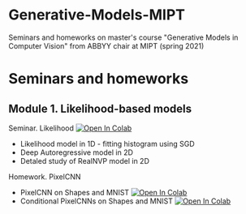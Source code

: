 # Generative-Models-MIPT
Seminars and homeworks on master's course "Generative Models in Computer Vision" from ABBYY chair at MIPT (spring 2021)

# Seminars and homeworks

## Module 1. Likelihood-based models

Seminar. Likelihood [![Open In Colab](https://colab.research.google.com/assets/colab-badge.svg)](https://colab.research.google.com/github/egiby/Generative-Models-MIPT/blob/main/module1-likelihood/likelihood.ipynb)

- Likelihood model in 1D - fitting histogram using SGD
- Deep Autoregressive model in 2D
- Detaled study of RealNVP model in 2D

Homework. PixelCNN

- PixelCNN on Shapes and MNIST [![Open In Colab](https://colab.research.google.com/assets/colab-badge.svg)](https://colab.research.google.com/github/egiby/Generative-Models-MIPT/blob/main/module1-likelihood/homework_part1.ipynb)
- Conditional PixelCNNs on Shapes and MNIST [![Open In Colab](https://colab.research.google.com/assets/colab-badge.svg)](https://colab.research.google.com/github/egiby/Generative-Models-MIPT/blob/main/module1-likelihood/homework_part2.ipynb)
